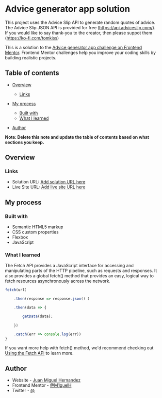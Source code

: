# Advice generator app solution

This project uses the Advice Slip API to generate random quotes of advice.
The Advice Slip JSON API is provided for free (https://api.adviceslip.com/). 
If you would like to say thank-you to the creator, then please suppot them (https://ko-fi.com/tomkiss)

This is a solution to the [Advice generator app challenge on Frontend Mentor](https://www.frontendmentor.io/challenges/advice-generator-app-QdUG-13db). Frontend Mentor challenges help you improve your coding skills by building realistic projects.

## Table of contents

- [Overview](#overview)
  - [Links](#links)
- [My process](#my-process)
  - [Built with](#built-with)
  - [What I learned](#what-i-learned)

- [Author](#author)


**Note: Delete this note and update the table of contents based on what sections you keep.**

## Overview



### Links

- Solution URL: [Add solution URL here](https://your-solution-url.com)
- Live Site URL: [Add live site URL here](https://your-live-site-url.com)

## My process

### Built with

- Semantic HTML5 markup
- CSS custom properties
- Flexbox
- JavaScript


### What I learned

The Fetch API provides a JavaScript interface for accessing and manipulating parts of the HTTP pipeline, such as requests and responses. It also provides a global fetch() method that provides an easy, logical way to fetch resources asynchronously across the network.

```js
fetch(url)

    .then(response => response.json() )

    .then(data => {

        getData(data);
            
    })

    .catch(err => console.log(err))  
}
```

If you want more help with fetch() method, we'd recommend checking out [Using the Fetch API](https://developer.mozilla.org/en-US/docs/Web/API/Fetch_API/Using_Fetch) to learn more.




## Author

- Website - [Juan Miguel Hernandez](https://github.com/M1guelH)
- Frontend Mentor - [@M1guelH](https://www.frontendmentor.io/profile/M1guelH)
- Twitter - [@](https://www.twitter.com/)


